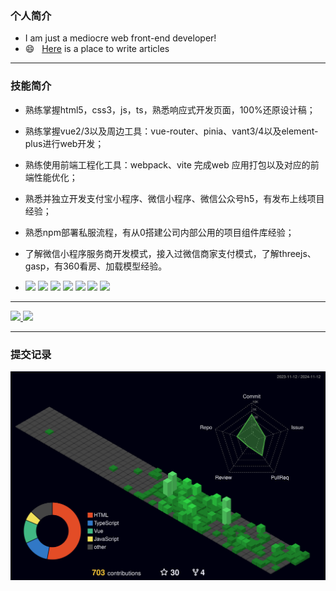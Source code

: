 
### 个人简介
- I am just a mediocre  web front-end developer! 
- 😄 &nbsp; [Here](https://blog.csdn.net/qq_41990338) is a place to write articles
---

 
### 技能简介
- 熟练掌握html5，css3，js，ts，熟悉响应式开发页面，100%还原设计稿；
- 熟练掌握vue2/3以及周边工具：vue-router、pinia、vant3/4以及element-plus进行web开发；
- 熟练使用前端工程化工具：webpack、vite 完成web 应用打包以及对应的前端性能优化；
- 熟悉并独立开发支付宝小程序、微信小程序、微信公众号h5，有发布上线项目经验；
- 熟悉npm部署私服流程，有从0搭建公司内部公用的项目组件库经验；
- 了解微信小程序服务商开发模式，接入过微信商家支付模式，了解threejs、gasp，有360看房、加载模型经验。

- <p align="left">
  <code><img src="https://cdn.jsdelivr.net/gh/devicons/devicon/icons/typescript/typescript-original.svg" height="25"/></code>
  <code><img  src="https://cdn.jsdelivr.net/gh/devicons/devicon/icons/javascript/javascript-original.svg" height="25"/></code>
  <code><img src="https://cdn.jsdelivr.net/gh/devicons/devicon/icons/nodejs/nodejs-original.svg" height="25"/></code>
  <code><img src="https://cdn.jsdelivr.net/gh/devicons/devicon/icons/react/react-original.svg" height="25"/></code>
  <code><img src="https://cdn.jsdelivr.net/gh/devicons/devicon/icons/vuejs/vuejs-original.svg" height="25"/></code>
  <code><img src="https://cdn.jsdelivr.net/gh/devicons/devicon/icons/nuxtjs/nuxtjs-original.svg" height="25"/></code>
  <code><img src="https://cdn.jsdelivr.net/gh/devicons/devicon/icons/sass/sass-original.svg" height="25"/></code>
</p>

---
<div>
<a href="https://github.com/charles521">
  <img height="160" src="https://github-readme-stats.vercel.app/api?username=charles521&show_icons=true&theme=radical"/>
</a>

<a href="https://github.com/charles521">
  <img height="160" src="https://github-readme-stats.vercel.app/api/top-langs/?username=charles521&layout=compact&theme=Gradient&bg_color=30,ff758c,e4efe9&text_color=black&title_color=29323c"/>
</a>
</div>  

---
### 提交记录
![Personal 3D Metrics](./profile-3d-contrib/profile-night-green.svg)



